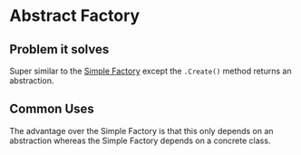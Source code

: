 # Abstract Factory

## Problem it solves
Super similar to the [Simple Factory](../SimpleFactory/README.md) except the `.Create()` method returns an abstraction.

## Common Uses
The advantage over the Simple Factory is that this only depends on an abstraction whereas the Simple Factory depends on a concrete class.
